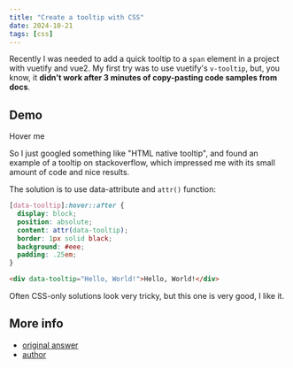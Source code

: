 ```yaml
---
title: "Create a tooltip with CSS"
date: 2024-10-21
tags: [css]
---
```


Recently I was needed to add a quick tooltip to a `span` element
in a project with vuetify and vue2. My first try was to use
vuetify's `v-tooltip`, but, you know, it **didn't work
after 3 minutes of copy-pasting code samples from docs**. 

## Demo

<div class="demo">
  <div class="tooltip" data-tooltip="Hi there!">Hover me</div>
</div>

So I just googled something like "HTML native tooltip", and found
an example of a tooltip on stackoverflow, which impressed me with
its small amount of code and nice results.

The solution is to use data-attribute and `attr()` function:

```css
[data-tooltip]:hover::after {
  display: block;
  position: absolute;
  content: attr(data-tooltip);
  border: 1px solid black;
  background: #eee;
  padding: .25em;
}
```

```html
<div data-tooltip="Hello, World!">Hello, World!</div>
```

Often CSS-only solutions look very tricky, but this one is very
good, I like it.

## More info

- [original answer](https://stackoverflow.com/a/77796790)
- [author](https://stackoverflow.com/users/440172/etuardu)

